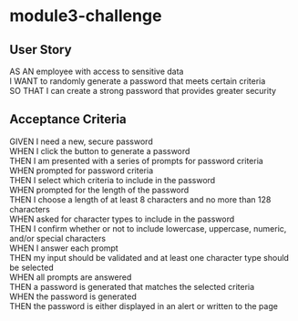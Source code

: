 # module3-challenge

## User Story

AS AN employee with access to sensitive data
<br>
I WANT to randomly generate a password that meets certain criteria
<br>
SO THAT I can create a strong password that provides greater security

## Acceptance Criteria

GIVEN I need a new, secure password
<br>
WHEN I click the button to generate a password
<br>
THEN I am presented with a series of prompts for password criteria
<br>
WHEN prompted for password criteria
<br>
THEN I select which criteria to include in the password
<br>
WHEN prompted for the length of the password
<br>
THEN I choose a length of at least 8 characters and no more than 128 characters
<br>
WHEN asked for character types to include in the password
<br>
THEN I confirm whether or not to include lowercase, uppercase, numeric, and/or special characters
<br>
WHEN I answer each prompt
<br>
THEN my input should be validated and at least one character type should be selected
<br>
WHEN all prompts are answered
<br>
THEN a password is generated that matches the selected criteria
<br>
WHEN the password is generated
<br>
THEN the password is either displayed in an alert or written to the page
